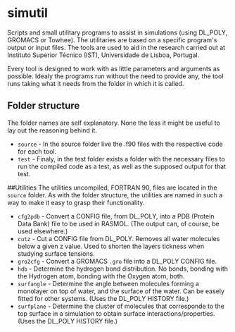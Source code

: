 simutil
=======

Scripts and small utilitary programs to assist in simulations (using DL_POLY, GROMACS or Towhee). The utilitaries are based on a specific program's output or input files. The tools are used to aid in the research carried out at Instituto Superior Técnico (IST), Universidade de Lisboa, Portugal.

Every tool is designed to work with as little parameters and arguments as possible. Idealy the programs run without the need to provide any, the tool runs taking what it needs from the folder in which it is called.

## Folder structure
The folder names are self explanatory. None the less it might be useful to lay out the reasoning behind it.

* ```source``` - In the source folder live the .f90 files with the respective code for each tool. 
* ```test``` - Finaly, in the test folder exists a folder with the necessary files to run the compiled code as a test, as well as the supposed output for that test.

##Utilities
The utilities uncompiled, FORTRAN 90, files are located in the ```source``` folder. As with the folder structure, the utilities are named in such a way to make it easy to grasp their functionality.

* ```cfg2pdb``` - Convert a CONFIG file, from DL_POLY, into a PDB (Protein Data Bank) file to be used in RASMOL. (The output can, of course, be used elsewhere.)
* ```cutz``` - Cut a CONFIG file from DL_POLY. Removes all water molecules below a given z value. Used to shorten the layers tickness when studying surface tensions.
* ```gro2cfg``` - Convert a GROMACS ```.gro``` file into a DL_POLY CONFIG file.
* ```hdb``` - Determine the hydrogen bond distribution. No bonds, bonding with the Hydrogen atom, bonding with the Oxygen atom, both.
* ```surfangle``` - Determine the angle between molecules forming a monolayer on top of water, and the surface of the water. Can be easely fitted for other systems. (Uses the DL_POLY HISTORY file.)
* ```surfplane``` - Determine the cluster of molecules that corresponde to the top surface in a simulation to obtain surface interactions/properties. (Uses the DL_POLY HISTORY file.)